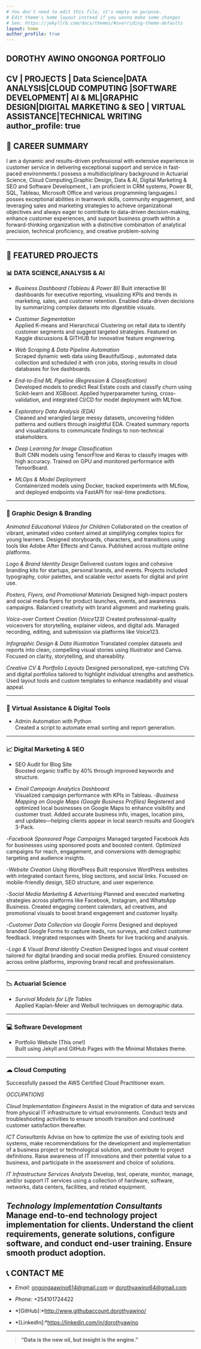 ```yaml
---
# You don't need to edit this file, it's empty on purpose.
# Edit theme's home layout instead if you wanna make some changes
# See: https://jekyllrb.com/docs/themes/#overriding-theme-defaults
layout: home
author_profile: true
---
```

DOROTHY AWINO ONGONGA PORTFOLIO
---

 CV | PROJECTS | Data Science|DATA ANALYSIS|CLOUD COMPUTING |SOFTWARE DEVELOPMENT| AI & ML|GRAPHIC DESIGN|DIGITAL MARKETING & SEO | VIRTUAL ASSISTANCE|TECHNICAL WRITING
author_profile: true
---

## 💼 CAREER SUMMARY

I am a dynamic and results-driven professional with extensive experience in customer service  in delivering exceptional support and service in fast-paced environments.I possess a multidisciplinary background in Actuarial Science, Cloud Computing,Graphic Design, Data & AI, Digital Marketing & SEO and Software Development., I am proficient in CRM systems, Power BI, SQL, Tableau, Microsoft Office and various programming languages.I posses exceptional abilities in teamwork skills, community engagement, and leveraging sales and marketing strategies to achieve organizational objectives and always eager to contribute to data-driven decision-making, enhance customer experiences, and support business growth within a forward-thinking organization with a distinctive combination of analytical precision, technical proficiency, and creative problem-solving

---

## 🚀 FEATURED PROJECTS

### 📊 DATA SCIENCE,ANALYSIS & AI

- *Business Dashboard (Tableau & Power BI)* 
  Built interactive BI dashboards for executive reporting, visualizing KPIs and trends in marketing, sales, and customer retention. Enabled data-driven decisions by summarizing complex datasets into digestible visuals.

- *Customer Segmentation*  
  Applied K-means and Hierarchical Clustering on retail data to identify customer segments and suggest targeted strategies. Featured on Kaggle discussions & GITHUB for innovative feature engineering.

- *Web Scraping & Data Pipeline Automation*  
  Scraped dynamic web data using BeautifulSoup , automated data collection and scheduled it with cron jobs, storing results in cloud databases for live dashboards.

- *End-to-End ML Pipeline (Regression & Classification)*  
  Developed models to predict  Real Estate costs and classify churn using Scikit-learn and XGBoost. Applied hyperparameter tuning, cross-validation, and integrated CI/CD for model deployment with MLflow.

- *Exploratory Data Analysis (EDA)*  
  Cleaned and wrangled large messy datasets, uncovering hidden patterns and outliers through insightful EDA. Created summary reports and visualizations to communicate findings to non-technical stakeholders.

- *Deep Learning for Image Classification*  
  Built CNN models using TensorFlow and Keras to classify images with high accuracy. Trained on GPU and monitored performance with TensorBoard.

- *MLOps & Model Deployment*  
  Containerized models using Docker, tracked experiments with MLflow, and deployed endpoints via FastAPI for real-time predictions.

---

### 🎨 Graphic Design & Branding
*Animated Educational Videos for Children*
Collaborated on the creation of vibrant, animated video content aimed at simplifying complex topics for young learners. Designed storyboards, characters, and transitions using tools like Adobe After Effects and Canva. Published across multiple online platforms.

*Logo & Brand Identity Design*
Delivered custom logos and cohesive branding kits for startups, personal brands, and events. Projects included typography, color palettes, and scalable vector assets for digital and print use.

*Posters, Flyers, and Promotional Materials*
Designed high-impact posters and social media flyers for product launches, events, and awareness campaigns. Balanced creativity with brand alignment and marketing goals.

*Voice-over Content Creation (Voice123)*
Created professional-quality voiceovers for storytelling, explainer videos, and digital ads. Managed recording, editing, and submission via platforms like Voice123.

*Infographic Design & Data Illustration*
Translated complex datasets and reports into clean, compelling visual stories using Illustrator and Canva. Focused on clarity, storytelling, and shareability.

*Creative CV & Portfolio Layouts*
Designed personalized, eye-catching CVs and digital portfolios tailored to highlight individual strengths and aesthetics. Used layout tools and custom templates to enhance readability and visual appeal.

---

### 🤖 Virtual Assistance & Digital Tools
- Admin Automation with Python  
  Created a script to automate email sorting and report generation.

---

### 📈 Digital Marketing & SEO
- SEO Audit for Blog Site  
  Boosted organic traffic by 40% through improved keywords and structure.

- *Email Campaign Analytics Dashboard*  
  Visualized campaign performance with KPIs in Tableau.
-*Business Mapping on Google Maps (Google Business Profiles)*
Registered and optimized local businesses on Google Maps to enhance visibility and customer trust. Added accurate business info, images, location pins, and updates—helping clients appear in local search results and Google’s 3-Pack.

-*Facebook Sponsored Page Campaigns*
Managed targeted Facebook Ads for businesses using sponsored posts and boosted content. Optimized campaigns for reach, engagement, and conversions with demographic targeting and audience insights.

-*Website Creation Using WordPress*
Built responsive WordPress websites with integrated contact forms, blog sections, and social links. Focused on mobile-friendly design, SEO structure, and user experience.

-*Social Media Marketing & Advertising*
Planned and executed marketing strategies across platforms like Facebook, Instagram, and WhatsApp Business. Created engaging content calendars, ad creatives, and promotional visuals to boost brand engagement and customer loyalty.

-*Customer Data Collection via Google Forms*
Designed and deployed branded Google Forms to capture leads, run surveys, and collect customer feedback. Integrated responses with Sheets for live tracking and analysis.

-*Logo & Visual Brand Identity Creation*
Designed logos and visual content tailored for digital branding and social media profiles. Ensured consistency across online platforms, improving brand recall and professionalism.


---

### 📉 Actuarial Science
- *Survival Models for Life Tables*  
  Applied Kaplan-Meier and Weibull techniques on demographic data.

---

### 💻 Software Development
- Portfolio Website (This one!)  
  Built using Jekyll and GitHub Pages with the Minimal Mistakes theme.

---

### ☁ Cloud Computing
 
Successfully passed the AWS Certified Cloud Practitioner exam.

*OCCUPATIONS*

*Cloud Implementation Engineers*
Assist in the migration of data and services from physical IT infrastructure to virtual environments. Conduct tests and troubleshooting activities to ensure smooth transition and continued customer satisfaction thereafter.

*ICT Consultants*
Advise on how to optimize the use of existing tools and systems, make recommendations for the development and implementation of a business project or technological solution, and contribute to project definitions. Raise awareness of IT innovations and their potential value to a business, and participate in the assessment and choice of solutions.

*IT Infrastructure Services Analysts*
Develop, test, operate, monitor, manage, and/or support IT services using a collection of hardware, software, networks, data centers, facilities, and related equipment.

*Technology Implementation Consultants*
Manage end-to-end technology project implementation for clients. Understand the client requirements, generate solutions, configure software, and conduct end-user training. Ensure smooth product adoption.
---

## 📞 CONTACT ME

- *Email:* ongongaawino614@gmail.com or dorothyawino64@gmail.com
- *Phone:* +254101724422 
- *[GitHub]:*http://www.githubaccount.dorothyawino/
  
- *[LinkedIn]:*https://linkedin.com/in/dorothyawino

---

> **“Data is the new oil, but insight is the engine.”**
